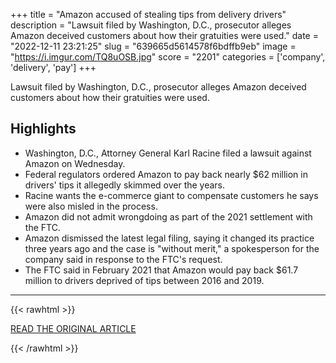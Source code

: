 +++
title = "Amazon accused of stealing tips from delivery drivers"
description = "Lawsuit filed by Washington, D.C., prosecutor alleges Amazon deceived customers about how their gratuities were used."
date = "2022-12-11 23:21:25"
slug = "639665d5614578f6bdffb9eb"
image = "https://i.imgur.com/TQ8uOSB.jpg"
score = "2201"
categories = ['company', 'delivery', 'pay']
+++

Lawsuit filed by Washington, D.C., prosecutor alleges Amazon deceived customers about how their gratuities were used.

## Highlights

- Washington, D.C., Attorney General Karl Racine filed a lawsuit against Amazon on Wednesday.
- Federal regulators ordered Amazon to pay back nearly $62 million in drivers' tips it allegedly skimmed over the years.
- Racine wants the e-commerce giant to compensate customers he says were also misled in the process.
- Amazon did not admit wrongdoing as part of the 2021 settlement with the FTC.
- Amazon dismissed the latest legal filing, saying it changed its practice three years ago and the case is "without merit," a spokesperson for the company said in response to the FTC's request.
- The FTC said in February 2021 that Amazon would pay back $61.7 million to drivers deprived of tips between 2016 and 2019.

---

{{< rawhtml >}}
  <p class="article-category">
    <a target="_blank" href="https://www.cbsnews.com/news/amazon-drivers-tips-stealing-delivery-drivers-washington-dc-attorney-general/">READ THE ORIGINAL ARTICLE</a>
  </p>
{{< /rawhtml >}}
